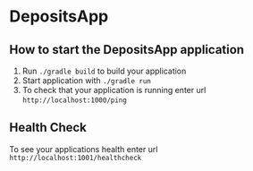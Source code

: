 # DepositsApp

How to start the DepositsApp application
---

1. Run `./gradle build` to build your application
1. Start application with `./gradle run`
1. To check that your application is running enter url `http://localhost:1000/ping`

Health Check
---

To see your applications health enter url `http://localhost:1001/healthcheck`
